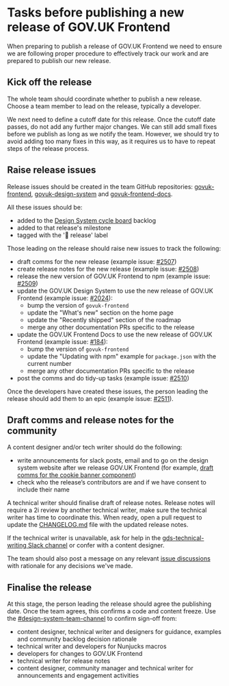 # Tasks before publishing a new release of GOV.UK Frontend

When preparing to publish a release of GOV.UK Frontend we need to ensure we are following proper procedure to effectively track our work and are prepared to publish our new release.

## Kick off the release

The whole team should coordinate whether to publish a new release. Choose a team member to lead on the release, typically a developer.

We next need to define a cutoff date for this release. Once the cutoff date passes, do not add any further major changes. We can still add small fixes before we publish as long as we notify the team. However, we should try to avoid adding too many fixes in this way, as it requires us to have to repeat steps of the release process.

## Raise release issues

Release issues should be created in the team GitHub repositories: [govuk-frontend](https://github.com/alphagov/govuk-frontend), [govuk-design-system](https://github.com/alphagov/govuk-design-system/) and [govuk-frontend-docs](https://github.com/alphagov/govuk-frontend-docs).

All these issues should be:

- added to the [Design System cycle board](https://github.com/orgs/alphagov/projects/53) backlog
- added to that release's milestone
- tagged with the '🚀 release' label

Those leading on the release should raise new issues to track the following:

- draft comms for the new release (example issue: [#2507](https://github.com/alphagov/govuk-frontend/issues/2507))
- create release notes for the new release (example issue: [#2508](https://github.com/alphagov/govuk-frontend/issues/2508))
- release the new version of GOV.UK Frontend to npm (example issue: [#2509](https://github.com/alphagov/govuk-frontend/issues/2509))
- update the GOV.UK Design System to use the new release of GOV.UK Frontend (example issue: [#2024](https://github.com/alphagov/govuk-design-system/issues/2024)):
  - bump the version of `govuk-frontend`
  - update the "What's new" section on the home page
  - update the "Recently shipped" section of the roadmap
  - merge any other documentation PRs specific to the release
- update the GOV.UK Frontend Docs to use the new release of GOV.UK Frontend (example issue: [#184](https://github.com/alphagov/govuk-frontend-docs/issues/184)):
  - bump the version of `govuk-frontend`
  - update the "Updating with npm" example for `package.json` with the current number
  - merge any other documentation PRs specific to the release
- post the comms and do tidy-up tasks (example issue: [#2510](https://github.com/alphagov/govuk-frontend/issues/2510))

Once the developers have created these issues, the person leading the release should add them to an epic (example issue: [#2511](https://github.com/alphagov/govuk-frontend/issues/2511)).

## Draft comms and release notes for the community

A content designer and/or tech writer should do the following:

- write announcements for slack posts, email and to go on the design system website after we release GOV.UK Frontend (for example, [draft comms for the cookie banner component](https://docs.google.com/document/d/1jVyMB7i94NOeflWaf3kE4Q4APMXGfluK3rOh74IHO08/edit))
- check who the release’s contributors are and if we have consent to include their name

A technical writer should finalise draft of release notes. Release notes will require a 2i review by another technical writer, make sure the technical writer has time to coordinate this. When ready, open a pull request to update the [CHANGELOG.md](https://github.com/alphagov/govuk-frontend/blob/main/CHANGELOG.md) file with the updated release notes.

If the technical writer is unavailable, ask for help in the [gds-technical-writing Slack channel](https://gds.slack.com/archives/CAD0R2NQG) or confer with a content designer.

The team should also post a message on any relevant [issue discussions](https://github.com/orgs/alphagov/projects/43/views/1) with rationale for any decisions we've made.

## Finalise the release

At this stage, the person leading the release should agree the publishing date. Once the team agrees, this confirms a code and content freeze. Use the [#design-system-team-channel](https://gds.slack.com/app_redirect?channel=design-system-team-channel) to confirm sign-off from:

- content designer, technical writer and designers for guidance, examples and community backlog decision rationale
- technical writer and developers for Nunjucks macros
- developers for changes to GOV.UK Frontend
- technical writer for release notes
- content designer, community manager and technical writer for announcements and engagement activities
